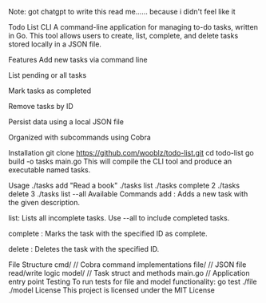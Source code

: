 Note: got chatgpt to write this read me...... because i didn't feel like it

Todo List CLI
A command-line application for managing to-do tasks, written in Go. This tool allows users to create, list, complete, and delete tasks stored locally in a JSON file.

Features
  Add new tasks via command line
  
  List pending or all tasks
  
  Mark tasks as completed
  
  Remove tasks by ID
  
  Persist data using a local JSON file
  
  Organized with subcommands using Cobra

Installation
git clone https://github.com/wooblz/todo-list.git
cd todo-list
go build -o tasks main.go
This will compile the CLI tool and produce an executable named tasks.

Usage
  ./tasks add "Read a book"
  ./tasks list
  ./tasks complete 2
  ./tasks delete 3
  ./tasks list --all
Available Commands
  add <description>: Adds a new task with the given description.
  
  list: Lists all incomplete tasks. Use --all to include completed tasks.
  
  complete <id>: Marks the task with the specified ID as complete.
  
  delete <id>: Deletes the task with the specified ID.

File Structure
  cmd/          // Cobra command implementations
  file/         // JSON file read/write logic
  model/        // Task struct and methods
  main.go       // Application entry point
Testing
To run tests for file and model functionality:
  go test ./file ./model
License
This project is licensed under the MIT License

